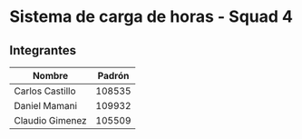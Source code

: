 # Sistema de carga de horas - Squad 4

## Integrantes

| Nombre | Padrón |
| --- | --- |
| Carlos Castillo | 108535 |
| Daniel Mamani | 109932 |
| Claudio Gimenez | 105509 |

